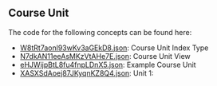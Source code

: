 ## Course Unit

The code for the following concepts can be found here: 

- [W8tRt7aonl93wKv3aGEkD8.json](W8tRt7aonl93wKv3aGEkD8.json): Course Unit Index Type
- [N7dkAN11eeAsMKzVtAHe7E.json](N7dkAN11eeAsMKzVtAHe7E.json): Course Unit View
- [eHJWijpBtL8fu4fnpLDnX5.json](eHJWijpBtL8fu4fnpLDnX5.json): Example Course Unit
- [XASXSdAoej87JKyqnKZ8Q4.json](XASXSdAoej87JKyqnKZ8Q4.json): Unit 1: 
